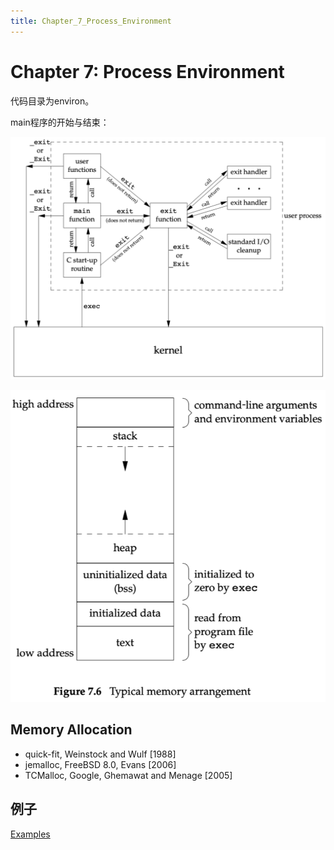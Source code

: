 ```yaml
---
title: Chapter_7_Process_Environment
---
```


# Chapter 7: Process Environment

代码目录为environ。

main程序的开始与结束：

![Chapter%207%20Process%20Environment/untitled](assets/db8aba0355a1fbe25e15da0845ed1409.png)

![Chapter%207%20Process%20Environment/untitled%201](assets/759258550f7525b8b638c234ecf7d772.png)

## Memory Allocation

- quick-fit, Weinstock and Wulf [1988]
- jemalloc, FreeBSD 8.0, Evans [2006]
- TCMalloc, Google, Ghemawat and Menage [2005]

## 例子

[Examples](assets/Examples.csv)
